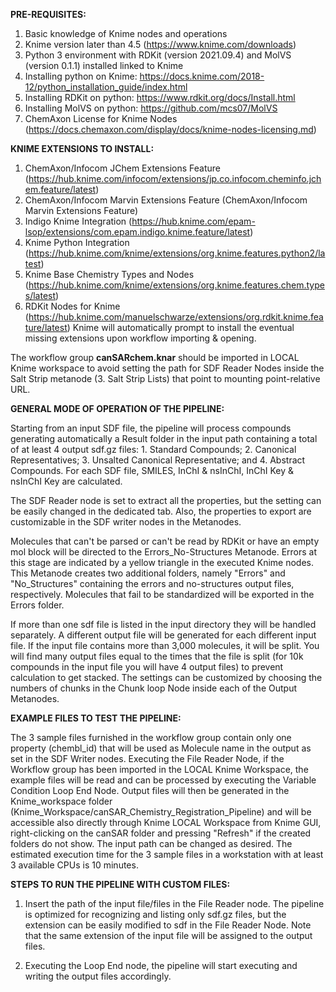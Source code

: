 **PRE-REQUISITES:**
1. Basic knowledge of Knime nodes and operations
2. Knime version later than 4.5 (https://www.knime.com/downloads)
3. Python 3 environment with RDKit (version 2021.09.4) and MolVS (version 0.1.1) installed linked to Knime
4. Installing python on Knime: https://docs.knime.com/2018-12/python_installation_guide/index.html
5. Installing RDKit on python: https://www.rdkit.org/docs/Install.html
6. Installing MolVS on python: https://github.com/mcs07/MolVS
7. ChemAxon License for Knime Nodes (https://docs.chemaxon.com/display/docs/knime-nodes-licensing.md)


**KNIME EXTENSIONS TO INSTALL:**
1. ChemAxon/Infocom JChem Extensions Feature (https://hub.knime.com/infocom/extensions/jp.co.infocom.cheminfo.jchem.feature/latest)
2. ChemAxon/Infocom Marvin Extensions Feature (ChemAxon/Infocom Marvin Extensions Feature)
3. Indigo Knime Integration (https://hub.knime.com/epam-lsop/extensions/com.epam.indigo.knime.feature/latest)
4. Knime Python Integration (https://hub.knime.com/knime/extensions/org.knime.features.python2/latest)
5. Knime Base Chemistry Types and Nodes (https://hub.knime.com/knime/extensions/org.knime.features.chem.types/latest)
6. RDKit Nodes for Knime (https://hub.knime.com/manuelschwarze/extensions/org.rdkit.knime.feature/latest)
Knime will automatically prompt to install the eventual missing extensions upon workflow importing & opening.

The workflow group **canSARchem.knar** should be imported in LOCAL Knime workspace to avoid setting the path for SDF Reader Nodes inside the Salt Strip metanode (3. Salt Strip Lists) that point to mounting point-relative URL.


**GENERAL MODE OF OPERATION OF THE PIPELINE:**

Starting from an input SDF file, the pipeline will process compounds generating automatically a Result folder in the input path containing a total of at least 4 output sdf.gz files: 1. Standard Compounds; 2. Canonical Representatives; 3. Unsalted Canonical Representative; and 4. Abstract Compounds. For each SDF file, SMILES, InChI & nsInChI, InChI Key & nsInChI Key are calculated. 

The SDF Reader node is set to extract all the properties, but the setting can be easily changed in the dedicated tab. Also, the properties to export are customizable in the SDF writer nodes in the Metanodes.  

Molecules that can't be parsed or can't be read by RDKit or have an empty mol block will be directed to the Errors_No-Structures Metanode. Errors at this stage are indicated by a yellow triangle in the executed Knime nodes. This Metanode creates two additional folders, namely "Errors" and "No_Structures" containing the errors and no-structures output files, respectively. 
Molecules that fail to be standardized will be exported in the Errors folder.

If more than one sdf file is listed in the input directory they will be handled separately. A different output file will be generated for each different input file.
If the input file contains more than 3,000 molecules, it will be split. You will find many output files equal to the times that the file is split (for 10k compounds in the input file you will have 4 output files) to prevent calculation to get stacked. The settings can be customized by choosing the numbers of chunks in the Chunk loop Node inside each of the Output Metanodes.

**EXAMPLE FILES TO TEST THE PIPELINE:**

The 3 sample files furnished in the workflow group contain only one property (chembl_id) that will be used as Molecule name in the output as set in the SDF Writer nodes.
Executing the File Reader Node, if the Workflow group has been imported in the LOCAL Knime Workspace, the example files will be read and can be processed by executing the Variable Condition Loop End Node. Output files will then be generated in the Knime_workspace folder (Knime_Workspace/canSAR_Chemistry_Registration_Pipeline) and will be accessible also directly through Knime LOCAL Workspace from Knime GUI, right-clicking on the canSAR folder and pressing "Refresh" if the created folders do not show. The input path can be changed as desired.
The estimated execution time for the 3 sample files in a workstation with at least 3 available CPUs is 10 minutes.

**STEPS TO RUN THE PIPELINE WITH CUSTOM FILES:**
1. Insert the path of the input file/files in the File Reader node. The pipeline is optimized for recognizing and listing only sdf.gz files, but the extension can be easily modified to sdf in the File Reader Node. Note that the same extension of the input file will be assigned to the output files.

2. Executing the Loop End node, the pipeline will start executing and writing the output files accordingly.  